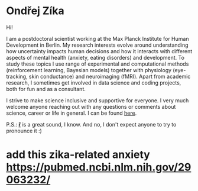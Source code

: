 # Ondřej Zíka

Hi! 

I am a postdoctoral scientist working at the Max Planck Institute for Human Development in Berlin. My research interests evolve around understanding how uncertainty impacts human decisions and how it interacts with different aspects of mental health (anxiety, eating disorders) and development. To study these topics I use range of experimental and computational methods (reinforcement learning, Bayesian models) together with physiology (eye-tracking, skin conductance) and neuroimaging (fMRI). Apart from academic research, I sometimes get involved in data science and coding projects, both for fun and as a consultant.

I strive to make science inclusive and supportive for everyone. I very much welcome anyone reaching out with any questions or comments about science, career or life in general. I can be found [here](mailto:zika@mpib-berlin.mpg.de). 


P.S.: [**ř**](https://www.youtube.com/watch?v=V9LQDTiDcrA) is a great sound, I know. And no, I don't expect anyone to try to pronounce it :)   


# add this zika-related anxiety https://pubmed.ncbi.nlm.nih.gov/29063232/